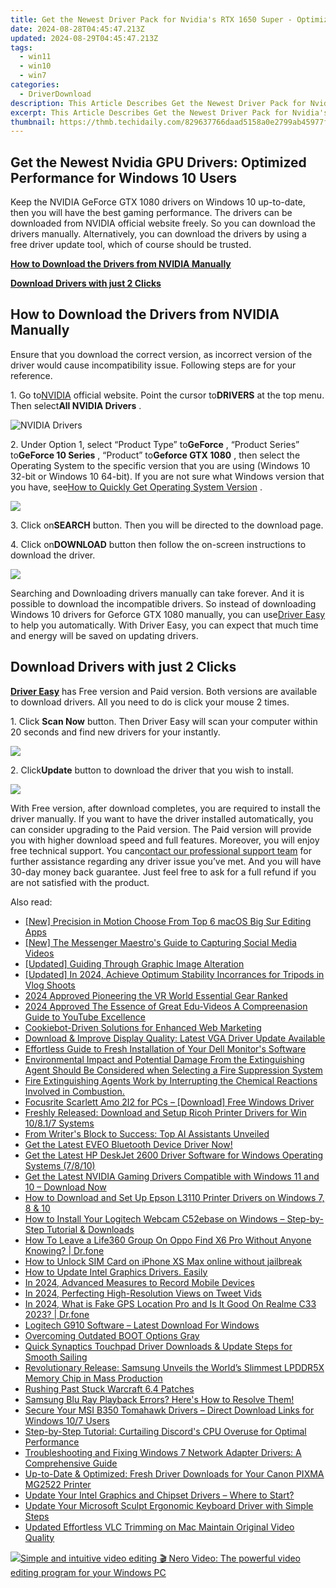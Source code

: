 ```yaml
---
title: Get the Newest Driver Pack for Nvidia's RTX 1650 Super - Optimized for Windows 11 and 10 Systems
date: 2024-08-28T04:45:47.213Z
updated: 2024-08-29T04:45:47.213Z
tags:
  - win11
  - win10
  - win7
categories:
  - DriverDownload
description: This Article Describes Get the Newest Driver Pack for Nvidia's RTX 1650 Super - Optimized for Windows 11 and 10 Systems
excerpt: This Article Describes Get the Newest Driver Pack for Nvidia's RTX 1650 Super - Optimized for Windows 11 and 10 Systems
thumbnail: https://thmb.techidaily.com/829637766daad5158a0e2799ab45977f98c34111cdb4f87264835a3e2bfe371a.jpg
---
```


## Get the Newest Nvidia GPU Drivers: Optimized Performance for Windows 10 Users

Keep the NVIDIA GeForce GTX 1080 drivers on Windows 10 up-to-date, then you will have the best gaming performance. The drivers can be downloaded from NVIDIA official website freely. So you can download the drivers manually. Alternatively, you can download the drivers by using a free driver update tool, which of course should be trusted.

[**How to Download the Drivers from NVIDIA Manually**](https://tools.techidaily.com/drivereasy/download/)

[**Download Drivers with just 2 Clicks**](https://tools.techidaily.com/drivereasy/download/)

## **How to Download the Drivers from NVIDIA Manually**

 Ensure that you download the correct version, as incorrect version of the driver would cause incompatibility issue. Following steps are for your reference.

 1\. Go to[NVIDIA](https://tools.techidaily.com/drivereasy/download/) official website. Point the cursor to**DRIVERS** at the top menu. Then select**All NVIDIA Drivers** .

![NVIDIA Drivers](https://images.drivereasy.com/wp-content/uploads/2016/09/img_57ccd935a0f0a.jpg)

 2\. Under Option 1, select “Product Type” to**GeForce** , “Product Series” to**GeForce 10 Series** , “Product” to**Geforce GTX 1080** , then select the Operating System to the specific version that you are using (Windows 10 32-bit or Windows 10 64-bit). If you are not sure what Windows version that you have, see[How to Quickly Get Operating System Version](https://tools.techidaily.com/drivereasy/download/) .

![](https://images.drivereasy.com/wp-content/uploads/2016/10/img_581410198d290.jpg)

 3\. Click on**SEARCH** button. Then you will be directed to the download page.

 4\. Click on**DOWNLOAD** button then follow the on-screen instructions to download the driver.

![](https://images.drivereasy.com/wp-content/uploads/2016/10/img_581412f0a2c64.jpg)

 Searching and Downloading drivers manually can take forever. And it is possible to download the incompatible drivers. So instead of downloading Windows 10 drivers for Geforce GTX 1080 manually, you can use[Driver Easy](https://tools.techidaily.com/drivereasy/download/) to help you automatically. With Driver Easy, you can expect that much time and energy will be saved on updating drivers.

## **Download Drivers with just 2 Clicks**

**[Driver Easy](https://tools.techidaily.com/drivereasy/download/)**  has Free version and Paid version. Both versions are available to download drivers. All you need to do is click your mouse 2 times.

1\. Click **Scan Now**  button. Then Driver Easy will scan your computer within 20 seconds and find new drivers for your instantly.  

![](https://images.drivereasy.com/wp-content/uploads/2017/04/img_58eca1022f7b7.png)

 2\. Click**Update** button to download the driver that you wish to install.

![](https://images.drivereasy.com/wp-content/uploads/2017/04/img_58eca27c67b42.jpg)

 With Free version, after download completes, you are required to install the driver manually. If you want to have the driver installed automatically, you can consider upgrading to the Paid version. The Paid version will provide you with higher download speed and full features. Moreover, you will enjoy free technical support. You can[contact our professional support team](https://tools.techidaily.com/drivereasy/download/) for further assistance regarding any driver issue you’ve met. And you will have 30-day money back guarantee. Just feel free to ask for a full refund if you are not satisfied with the product.

<ins class="adsbygoogle"
     style="display:block"
     data-ad-format="autorelaxed"
     data-ad-client="ca-pub-7571918770474297"
     data-ad-slot="1223367746"></ins>



<ins class="adsbygoogle"
     style="display:block"
     data-ad-client="ca-pub-7571918770474297"
     data-ad-slot="8358498916"
     data-ad-format="auto"
     data-full-width-responsive="true"></ins>

<span class="atpl-alsoreadstyle">Also read:</span>
<div><ul>
<li><a href="https://extra-approaches.techidaily.com/new-precision-in-motion-choose-from-top-6-macos-big-sur-editing-apps/"><u>[New] Precision in Motion  Choose From Top 6 macOS Big Sur Editing Apps</u></a></li>
<li><a href="https://facebook-video-content.techidaily.com/new-the-messenger-maestros-guide-to-capturing-social-media-videos/"><u>[New] The Messenger Maestro's Guide to Capturing Social Media Videos</u></a></li>
<li><a href="https://some-knowledge.techidaily.com/updated-guiding-through-graphic-image-alteration/"><u>[Updated] Guiding Through Graphic Image Alteration</u></a></li>
<li><a href="https://facebook-record-videos.techidaily.com/updated-in-2024-achieve-optimum-stability-incorrances-for-tripods-in-vlog-shoots/"><u>[Updated] In 2024, Achieve Optimum Stability  Incorrances for Tripods in Vlog Shoots</u></a></li>
<li><a href="https://fox-cloud.techidaily.com/2024-approved-pioneering-the-vr-world-essential-gear-ranked/"><u>2024 Approved  Pioneering the VR World  Essential Gear Ranked</u></a></li>
<li><a href="https://youtube-lab.techidaily.com/approved-the-essence-of-great-edu-videos-a-compreenasion-guide-to-youtube-excellence/"><u>2024 Approved  The Essence of Great Edu-Videos  A Compreenasion Guide to YouTube Excellence</u></a></li>
<li><a href="https://solve-helper.techidaily.com/cookiebot-driven-solutions-for-enhanced-web-marketing/"><u>Cookiebot-Driven Solutions for Enhanced Web Marketing</u></a></li>
<li><a href="https://win-amazing.techidaily.com/download-and-improve-display-quality-latest-vga-driver-update-available/"><u>Download & Improve Display Quality: Latest VGA Driver Update Available</u></a></li>
<li><a href="https://win-amazing.techidaily.com/effortless-guide-to-fresh-installation-of-your-dell-monitors-software/"><u>Effortless Guide to Fresh Installation of Your Dell Monitor's Software</u></a></li>
<li><a href="https://win-amazing.techidaily.com/1722957464135-environmental-impact-and-potential-damage-from-the-extinguishing-agent-should-be-considered-when-selecting-a-fire-suppression-system/"><u>Environmental Impact and Potential Damage From the Extinguishing Agent Should Be Considered when Selecting a Fire Suppression System</u></a></li>
<li><a href="https://win-amazing.techidaily.com/fire-extinguishing-agents-work-by-interrupting-the-chemical-reactions-involved-in-combustion/"><u>Fire Extinguishing Agents Work by Interrupting the Chemical Reactions Involved in Combustion.</u></a></li>
<li><a href="https://win-amazing.techidaily.com/focusrite-scarlett-amo-2i2-for-pcs-download-free-windows-driver/"><u>Focusrite Scarlett Amo 2I2 for PCs – [Download] Free Windows Driver</u></a></li>
<li><a href="https://win-amazing.techidaily.com/freshly-released-download-and-setup-ricoh-printer-drivers-for-win-10817-systems/"><u>Freshly Released: Download and Setup Ricoh Printer Drivers for Win 10/8.1/7 Systems</u></a></li>
<li><a href="https://tech-hub.techidaily.com/from-writers-block-to-success-top-ai-assistants-unveiled/"><u>From Writer's Block to Success: Top AI Assistants Unveiled</u></a></li>
<li><a href="https://win-amazing.techidaily.com/get-the-latest-eveo-bluetooth-device-driver-now/"><u>Get the Latest EVEO Bluetooth Device Driver Now!</u></a></li>
<li><a href="https://win-amazing.techidaily.com/get-the-latest-hp-deskjet-2600-driver-software-for-windows-operating-systems-7810/"><u>Get the Latest HP DeskJet 2600 Driver Software for Windows Operating Systems (7/8/10)</u></a></li>
<li><a href="https://win-amazing.techidaily.com/get-the-latest-nvidia-gaming-drivers-compatible-with-windows-11-and-10-download-now/"><u>Get the Latest NVIDIA Gaming Drivers Compatible with Windows 11 and 10 – Download Now</u></a></li>
<li><a href="https://win-amazing.techidaily.com/how-to-download-and-set-up-epson-l3110-printer-drivers-on-windows-7-8-and-10/"><u>How to Download and Set Up Epson L3110 Printer Drivers on Windows 7, 8 & 10</u></a></li>
<li><a href="https://win-amazing.techidaily.com/how-to-install-your-logitech-webcam-c52ebase-on-windows-step-by-step-tutorial-and-downloads/"><u>How to Install Your Logitech Webcam C52ebase on Windows – Step-by-Step Tutorial & Downloads</u></a></li>
<li><a href="https://location-social.techidaily.com/how-to-leave-a-life360-group-on-oppo-find-x6-pro-without-anyone-knowing-drfone-by-drfone-virtual-android/"><u>How To Leave a Life360 Group On Oppo Find X6 Pro Without Anyone Knowing? | Dr.fone</u></a></li>
<li><a href="https://sim-unlock.techidaily.com/how-to-unlock-sim-card-on-iphone-xs-max-online-without-jailbreak-by-drfone-ios/"><u>How to Unlock SIM Card on iPhone XS Max online without jailbreak</u></a></li>
<li><a href="https://win-amazing.techidaily.com/1722977381892-how-to-update-intel-graphics-drivers-easily/"><u>How to Update Intel Graphics Drivers. Easily</u></a></li>
<li><a href="https://remote-screen-capture.techidaily.com/in-2024-advanced-measures-to-record-mobile-devices/"><u>In 2024, Advanced Measures to Record Mobile Devices</u></a></li>
<li><a href="https://twitter-videos.techidaily.com/in-2024-perfecting-high-resolution-views-on-tweet-vids/"><u>In 2024, Perfecting High-Resolution Views on Tweet Vids</u></a></li>
<li><a href="https://phone-solutions.techidaily.com/in-2024-what-is-fake-gps-location-pro-and-is-it-good-on-realme-c33-2023-drfone-by-drfone-virtual-android/"><u>In 2024, What is Fake GPS Location Pro and Is It Good On Realme C33 2023? | Dr.fone</u></a></li>
<li><a href="https://win-amazing.techidaily.com/1722975472571-logitech-g910-software-latest-download-for-windows/"><u>Logitech G910 Software – Latest Download For Windows</u></a></li>
<li><a href="https://win11.techidaily.com/overcoming-outdated-boot-options-gray/"><u>Overcoming Outdated BOOT Options Gray</u></a></li>
<li><a href="https://win-amazing.techidaily.com/quick-synaptics-touchpad-driver-downloads-and-update-steps-for-smooth-sailing/"><u>Quick Synaptics Touchpad Driver Downloads & Update Steps for Smooth Sailing</u></a></li>
<li><a href="https://hardware-tips.techidaily.com/revolutionary-release-samsung-unveils-the-worlds-slimmest-lpddr5x-memory-chip-in-mass-production/"><u>Revolutionary Release: Samsung Unveils the World’s Slimmest LPDDR5X Memory Chip in Mass Production</u></a></li>
<li><a href="https://win11-tips.techidaily.com/rushing-past-stuck-warcraft-64-patches/"><u>Rushing Past Stuck Warcraft 6.4 Patches</u></a></li>
<li><a href="https://win-amazing.techidaily.com/1722971394121-samsung-blu-ray-playback-errors-heres-how-to-resolve-them/"><u>Samsung Blu Ray Playback Errors? Here's How to Resolve Them!</u></a></li>
<li><a href="https://win-amazing.techidaily.com/secure-your-msi-b350-tomahawk-drivers-direct-download-links-for-windows-107-users/"><u>Secure Your MSI B350 Tomahawk Drivers – Direct Download Links for Windows 10/7 Users</u></a></li>
<li><a href="https://win-answers.techidaily.com/step-by-step-tutorial-curtailing-discords-cpu-overuse-for-optimal-performance/"><u>Step-by-Step Tutorial: Curtailing Discord's CPU Overuse for Optimal Performance</u></a></li>
<li><a href="https://win-amazing.techidaily.com/troubleshooting-and-fixing-windows-7-network-adapter-drivers-a-comprehensive-guide/"><u>Troubleshooting and Fixing Windows 7 Network Adapter Drivers: A Comprehensive Guide</u></a></li>
<li><a href="https://win-amazing.techidaily.com/up-to-date-and-optimized-fresh-driver-downloads-for-your-canon-pixma-mg2522-printer/"><u>Up-to-Date & Optimized: Fresh Driver Downloads for Your Canon PIXMA MG2522 Printer</u></a></li>
<li><a href="https://win-amazing.techidaily.com/update-your-intel-graphics-and-chipset-drivers-where-to-start/"><u>Update Your Intel Graphics and Chipset Drivers – Where to Start?</u></a></li>
<li><a href="https://win-amazing.techidaily.com/update-your-microsoft-sculpt-ergonomic-keyboard-driver-with-simple-steps/"><u>Update Your Microsoft Sculpt Ergonomic Keyboard Driver with Simple Steps</u></a></li>
<li><a href="https://video-ai-editor.techidaily.com/updated-effortless-vlc-trimming-on-mac-maintain-original-video-quality/"><u>Updated Effortless VLC Trimming on Mac Maintain Original Video Quality</u></a></li>
</ul></div>

<!-- affiliate ads begin -->
<a href="https://store.nero.com/order/checkout.php?PRODS=42296685&QTY=1&AFFILIATE=108875&CART=1"><img src="http://cdnwww.nero.com/nero-com-wAssets/img/banners/2022/video-pp/ScreenshotSlider/Nero-Video-Advanced-editing.JPG" border="0">Simple and intuitive video editing
🎬 Nero Video:
The powerful video editing program for your Windows PC</a>
<!-- affiliate ads end -->